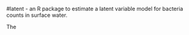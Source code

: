 #latent - an R package to estimate a latent variable model for bacteria counts in surface water.

The 
